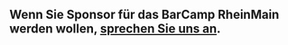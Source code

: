 ## Wenn Sie Sponsor für das BarCamp RheinMain werden wollen, [sprechen Sie uns an](/p/Kontakt/Index).
